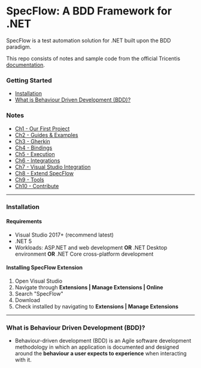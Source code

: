 # SpecFlow: A BDD Framework for .NET

SpecFlow is a test automation solution for .NET built upon the BDD paradigm. 

This repo consists of notes and sample code from the official Tricentis [documentation](https://docs.specflow.org/projects/specflow/en/latest/).

### Getting Started
* [Installation](#01)
* [What is Behaviour Driven Development (BDD)?](#02)

### Notes
* [Ch1 - Our First Project](Chapter1.md)
* [Ch2 - Guides & Examples](Chapter2.md)
* [Ch3 - Gherkin](Chapter3.md)
* [Ch4 - Bindings](Chapter4.md)
* [Ch5 - Execution](Chapter5.md)
* [Ch6 - Integrations](Chapter6.md)
* [Ch7 - Visual Studio Integration](Chapter7.md)
* [Ch8 - Extend SpecFlow](Chapter7.md)
* [Ch9 - Tools](Chapter9.md)
* [Ch10 - Contribute](Chapter10.md)
---
<a name="01"></a>
### Installation

#### Requirements

* Visual Studio 2017+ (recommend latest)
* .NET 5
* Workloads: ASP.NET and web development **OR** .NET Desktop environment **OR** .NET Core cross-platform development

#### Installing SpecFlow Extension

1. Open Visual Studio
2. Navigate through **Extensions | Manage Extensions | Online**
3. Search "SpecFlow"
4. Download
5. Check installed by navigating to **Extensions | Manage Extensions**

---
<a name="02"></a>
### What is Behaviour Driven Development (BDD)?

* Behaviour-driven development (BDD) is an Agile software development methodology in which an application is documented and designed around the **behaviour a user expects to experience** when interacting with it.